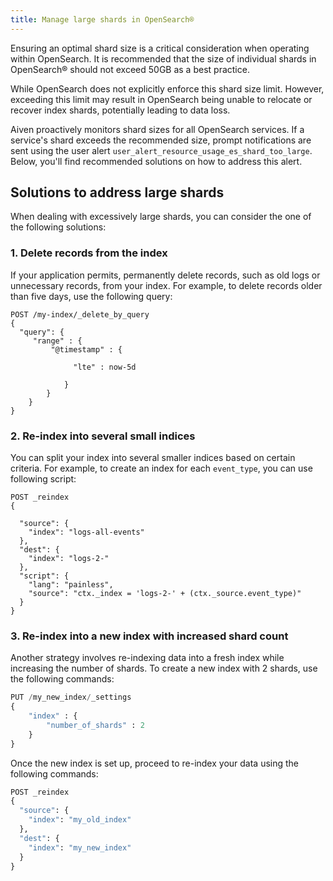 ```yaml
---
title: Manage large shards in OpenSearch®
---
```


Ensuring an optimal shard size is a critical consideration when
operating within OpenSearch. It is recommended that the size of
individual shards in OpenSearch® should not exceed 50GB as a best
practice.

While OpenSearch does not explicitly enforce this shard size limit.
However, exceeding this limit may result in OpenSearch being unable to
relocate or recover index shards, potentially leading to data loss.

Aiven proactively monitors shard sizes for all OpenSearch services. If a
service's shard exceeds the recommended size, prompt notifications are
sent using the user alert
`user_alert_resource_usage_es_shard_too_large`. Below, you\'ll find
recommended solutions on how to address this alert.

## Solutions to address large shards

When dealing with excessively large shards, you can consider the one of
the following solutions:

### 1. Delete records from the index

If your application permits, permanently delete records, such as old
logs or unnecessary records, from your index. For example, to delete
records older than five days, use the following query:

```
POST /my-index/_delete_by_query
{
  "query": {
     "range" : {
         "@timestamp" : {

              "lte" : now-5d

            }
        }
    }
}
```

### 2. Re-index into several small indices

You can split your index into several smaller indices based on certain
criteria. For example, to create an index for each `event_type`, you can
use following script:

```
POST _reindex
{

  "source": {
    "index": "logs-all-events"
  },
  "dest": {
    "index": "logs-2-"
  },
  "script": {
    "lang": "painless",
    "source": "ctx._index = 'logs-2-' + (ctx._source.event_type)"
  }
}
```

### 3. Re-index into a new index with increased shard count

Another strategy involves re-indexing data into a fresh index while
increasing the number of shards. To create a new index with 2 shards,
use the following commands:

``` python
PUT /my_new_index/_settings
{
    "index" : {
        "number_of_shards" : 2
    }
}
```

Once the new index is set up, proceed to re-index your data using the
following commands:

``` python
POST _reindex
{
  "source": {
    "index": "my_old_index"
  },
  "dest": {
    "index": "my_new_index"
  }
}
```
